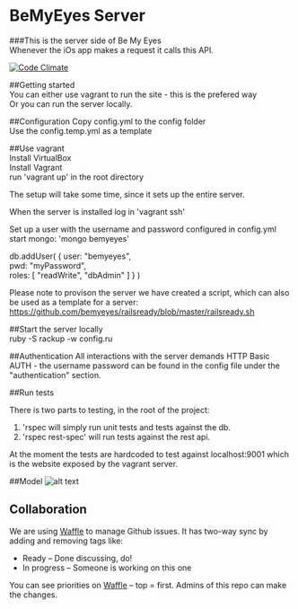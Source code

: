 BeMyEyes Server
====
###This is the server side of Be My Eyes  
Whenever the iOs app makes a request it calls this API.  

[![Code Climate](https://codeclimate.com/github/bemyeyes/bemyeyes-server.png)](https://codeclimate.com/github/bemyeyes/bemyeyes-server)

##Getting started  
You can either use vagrant to run the site - this is the prefered way  
Or you can run the server locally.  

##Configuration
Copy config.yml to the config folder    
Use the config.temp.yml as a template  

##Use vagrant  
Install VirtualBox  
Install Vagrant  
run 'vagrant up' in the root directory  

The setup will take some time, since it sets up the entire server.  

When the server is installed log in 'vagrant ssh'  

Set up a user with the username and password configured in config.yml  
start mongo: 'mongo bemyeyes'  

db.addUser( { user: "bemyeyes",  
              pwd: "myPassword",  
              roles: [ "readWrite", "dbAdmin" ]
            } )  

Please note to provison the server we have created a script, which can also be used as a template for a server:  
https://github.com/bemyeyes/railsready/blob/master/railsready.sh  
  
##Start the server locally    
ruby -S rackup -w config.ru

##Authentication
All interactions with the server demands HTTP Basic AUTH - the username password can be found in the config file under the "authentication" section.

##Run tests
  
There is two parts to testing, in the root of the project:  
1. 'rspec will simply run unit tests and tests against the db.  
2. 'rspec rest-spec' will run tests against the rest api.  

At the moment the tests are hardcoded to test against localhost:9001 which is the website exposed by the vagrant server.  

##Model
![alt text](http://yuml.me/f0847fc8 "Model")

## Collaboration

We are using [Waffle](https://waffle.io/bemyeyes/bemyeyes-server) to manage Github issues. It has two-way sync by adding and removing tags like:
- Ready – Done discussing, do!
- In progress – Someone is working on this one

You can see priorities on [Waffle](https://waffle.io/bemyeyes/bemyeyes-server) – top = first.
Admins of this repo can make the changes. 
